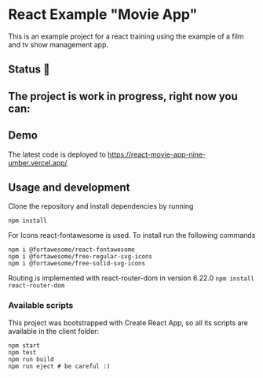# React Example "Movie App"

This is an example project for a react training using the example of a film and tv show management app.

## Status 🚧

The project is work in progress, right now you can:
- 

## Demo
The latest code is deployed to https://react-movie-app-nine-umber.vercel.app/

## Usage and development

Clone the repository and install dependencies by running

```npm install```

For Icons react-fontawesome is used. To install run the following commands
```
npm i @fortawesome/react-fontawesome
npm i @fortawesome/free-regular-svg-icons
npm i @fortawesome/free-solid-svg-icons
```

Routing is implemented with react-router-dom in version 6.22.0
```npm install react-router-dom```

### Available scripts

This project was bootstrapped with Create React App, so all its scripts are available in the client folder:
```
npm start
npm test
npm run build
npm run eject # be careful :)
```
